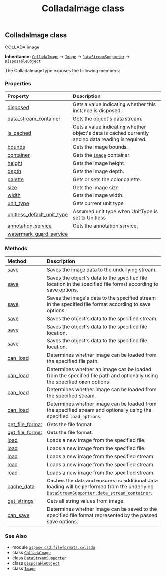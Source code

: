 ﻿---
title: ColladaImage class
second_title: Aspose.CAD for Python via .NET API References
description: 
type: docs
weight: 10
url: /python-net/aspose.cad.fileformats.collada/colladaimage/
is_root: false
---

## ColladaImage class

COLLADA image



**Inheritance:** [`ColladaImage`](/cad/python-net/aspose.cad.fileformats.collada/colladaimage) → 
[`Image`](/cad/python-net/aspose.cad/image) → 
[`DataStreamSupporter`](/cad/python-net/aspose.cad/datastreamsupporter) → 
[`DisposableObject`](/cad/python-net/aspose.cad/disposableobject)



The ColladaImage type exposes the following members:

### Properties
| Property | Description |
| :- | :- |
| [disposed](/cad/python-net/aspose.cad.fileformats.collada/colladaimage/disposed) | Gets a value indicating whether this instance is disposed. |
| [data_stream_container](/cad/python-net/aspose.cad.fileformats.collada/colladaimage/data_stream_container) | Gets the object's data stream. |
| [is_cached](/cad/python-net/aspose.cad.fileformats.collada/colladaimage/is_cached) | Gets a value indicating whether object's data is cached currently and no data reading is required. |
| [bounds](/cad/python-net/aspose.cad.fileformats.collada/colladaimage/bounds) | Gets the image bounds. |
| [container](/cad/python-net/aspose.cad.fileformats.collada/colladaimage/container) | Gets the [`Image`](/cad/python-net/aspose.cad/image) container. |
| [height](/cad/python-net/aspose.cad.fileformats.collada/colladaimage/height) | Gets the image height. |
| [depth](/cad/python-net/aspose.cad.fileformats.collada/colladaimage/depth) | Gets the image depth. |
| [palette](/cad/python-net/aspose.cad.fileformats.collada/colladaimage/palette) | Gets or sets the color palette. |
| [size](/cad/python-net/aspose.cad.fileformats.collada/colladaimage/size) | Gets the image size. |
| [width](/cad/python-net/aspose.cad.fileformats.collada/colladaimage/width) | Gets the image width. |
| [unit_type](/cad/python-net/aspose.cad.fileformats.collada/colladaimage/unit_type) | Gets current unit type. |
| [unitless_default_unit_type](/cad/python-net/aspose.cad.fileformats.collada/colladaimage/unitless_default_unit_type) | Assumed unit type when UnitType is set to Unitless |
| [annotation_service](/cad/python-net/aspose.cad.fileformats.collada/colladaimage/annotation_service) | Gets the annotation service. |
| [watermark_guard_service](/cad/python-net/aspose.cad.fileformats.collada/colladaimage/watermark_guard_service) |  |


### Methods
| Method | Description |
| :- | :- |
| [save](/cad/python-net/aspose.cad.fileformats.collada/colladaimage/save/#) | Saves the image data to the underlying stream. |
| [save](/cad/python-net/aspose.cad.fileformats.collada/colladaimage/save/#str-aspose.cad.imageoptions.ImageOptionsBase) | Saves the object's data to the specified file location in the specified file format according to save options. |
| [save](/cad/python-net/aspose.cad.fileformats.collada/colladaimage/save/#io.RawIOBase-aspose.cad.imageoptions.ImageOptionsBase) | Saves the image's data to the specified stream in the specified file format according to save options. |
| [save](/cad/python-net/aspose.cad.fileformats.collada/colladaimage/save/#io.RawIOBase) | Saves the object's data to the specified stream. |
| [save](/cad/python-net/aspose.cad.fileformats.collada/colladaimage/save/#str) | Saves the object's data to the specified file location. |
| [save](/cad/python-net/aspose.cad.fileformats.collada/colladaimage/save/#str-bool) | Saves the object's data to the specified file location. |
| [can_load](/cad/python-net/aspose.cad.fileformats.collada/colladaimage/can_load/#str) | Determines whether image can be loaded from the specified file path. |
| [can_load](/cad/python-net/aspose.cad.fileformats.collada/colladaimage/can_load/#str-aspose.cad.LoadOptions) | Determines whether an image can be loaded from the specified file path and optionally using the specified open options |
| [can_load](/cad/python-net/aspose.cad.fileformats.collada/colladaimage/can_load/#io.RawIOBase) | Determines whether image can be loaded from the specified stream. |
| [can_load](/cad/python-net/aspose.cad.fileformats.collada/colladaimage/can_load/#io.RawIOBase-aspose.cad.LoadOptions) | Determines whether image can be loaded from the specified stream and optionally using the specified `load_options`. |
| [get_file_format](/cad/python-net/aspose.cad.fileformats.collada/colladaimage/get_file_format/#str) | Gets the file format. |
| [get_file_format](/cad/python-net/aspose.cad.fileformats.collada/colladaimage/get_file_format/#io.RawIOBase) | Gets the file format. |
| [load](/cad/python-net/aspose.cad.fileformats.collada/colladaimage/load/#str-aspose.cad.LoadOptions) | Loads a new image from the specified file. |
| [load](/cad/python-net/aspose.cad.fileformats.collada/colladaimage/load/#str) | Loads a new image from the specified file. |
| [load](/cad/python-net/aspose.cad.fileformats.collada/colladaimage/load/#io.RawIOBase-aspose.cad.LoadOptions) | Loads a new image from the specified stream. |
| [load](/cad/python-net/aspose.cad.fileformats.collada/colladaimage/load/#io.RawIOBase-str-aspose.cad.LoadOptions) | Loads a new image from the specified stream. |
| [load](/cad/python-net/aspose.cad.fileformats.collada/colladaimage/load/#io.RawIOBase) | Loads a new image from the specified stream. |
| [cache_data](/cad/python-net/aspose.cad.fileformats.collada/colladaimage/cache_data/#) | Caches the data and ensures no additional data loading will be performed from the underlying [`DataStreamSupporter.data_stream_container`](/cad/python-net/aspose.cad/datastreamsupporter#data_stream_container). |
| [get_strings](/cad/python-net/aspose.cad.fileformats.collada/colladaimage/get_strings/#) | Gets all string values from image. |
| [can_save](/cad/python-net/aspose.cad.fileformats.collada/colladaimage/can_save/#aspose.cad.imageoptions.ImageOptionsBase) | Determines whether image can be saved to the specified file format represented by the passed save options. |



### See Also
* module [`aspose.cad.fileformats.collada`](..)
* class [`ColladaImage`](/cad/python-net/aspose.cad.fileformats.collada/colladaimage)
* class [`DataStreamSupporter`](/cad/python-net/aspose.cad/datastreamsupporter)
* class [`DisposableObject`](/cad/python-net/aspose.cad/disposableobject)
* class [`Image`](/cad/python-net/aspose.cad/image)
